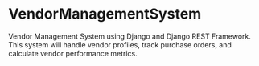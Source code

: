# VendorManagementSystem
Vendor Management System using Django and Django REST Framework. This system will handle vendor profiles, track purchase orders, and calculate vendor performance metrics.
